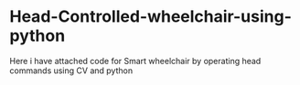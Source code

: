 # Head-Controlled-wheelchair-using-python
Here i have attached code for Smart wheelchair by operating head commands using CV and python
